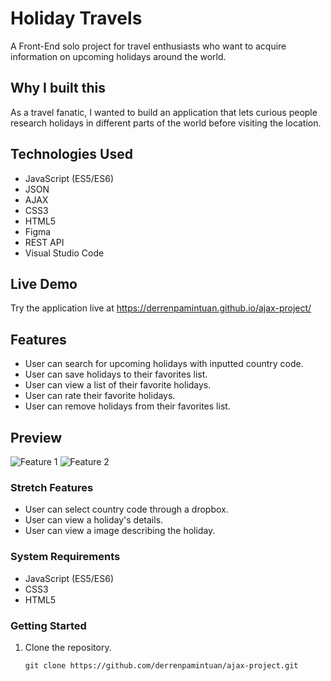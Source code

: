 # Holiday Travels

A Front-End solo project for travel enthusiasts who want to acquire information on upcoming holidays around the world.

## Why I built this

As a travel fanatic, I wanted to build an application that lets curious people research holidays in different parts of the world before visiting the location.

## Technologies Used

- JavaScript (ES5/ES6)
- JSON
- AJAX
- CSS3
- HTML5
- Figma
- REST API
- Visual Studio Code

## Live Demo

Try the application live at https://derrenpamintuan.github.io/ajax-project/

## Features

- User can search for upcoming holidays with inputted country code.
- User can save holidays to their favorites list.
- User can view a list of their favorite holidays.
- User can rate their favorite holidays.
- User can remove holidays from their favorites list.

## Preview

![Feature 1](images/feature1.gif)
![Feature 2](images/feature2.gif)

### Stretch Features

- User can select country code through a dropbox.
- User can view a holiday's details.
- User can view a image describing the holiday.

### System Requirements

- JavaScript (ES5/ES6)
- CSS3
- HTML5

### Getting Started

1. Clone the repository.

   ```shell
   git clone https://github.com/derrenpamintuan/ajax-project.git
   ```
